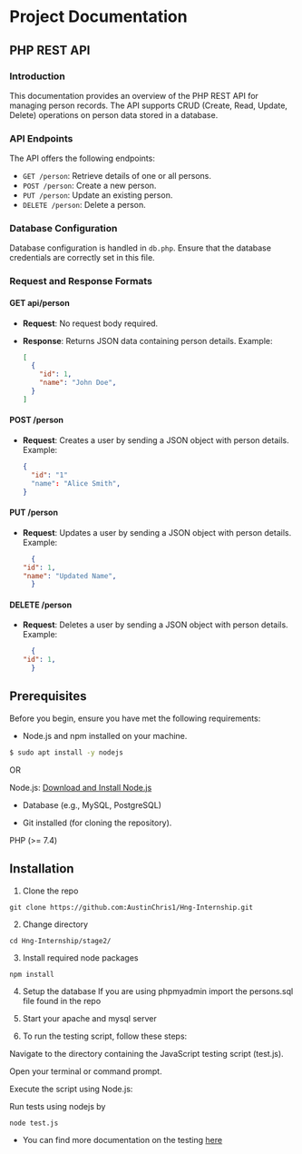 # Project Documentation

## PHP REST API

### Introduction

This documentation provides an overview of the PHP REST API for managing person records. The API supports CRUD (Create, Read, Update, Delete) operations on person data stored in a database.

### API Endpoints

The API offers the following endpoints:

- `GET /person`: Retrieve details of one or all persons.
- `POST /person`: Create a new person.
- `PUT /person`: Update an existing person.
- `DELETE /person`: Delete a person.

### Database Configuration

Database configuration is handled in `db.php`. Ensure that the database credentials are correctly set in this file.

### Request and Response Formats

#### GET api/person

- **Request**: No request body required.
- **Response**: Returns JSON data containing person details. Example:

  ```json
  [
    {
      "id": 1,
      "name": "John Doe",
    }
  ]
  
#### POST /person

- **Request**: Creates a user by sending a JSON object with person details. Example:

  ```json
  {
    "id": "1"
    "name": "Alice Smith",
  }

#### PUT /person

- **Request**: Updates a user by sending a JSON object with person details. Example:

  ```json
    {
  "id": 1,
  "name": "Updated Name",
    }

#### DELETE /person

- **Request**: Deletes a user by sending a JSON object with person details. Example:

  ```json
    {
  "id": 1,
    }

## Prerequisites

Before you begin, ensure you have met the following requirements:

- Node.js and npm installed on your machine.
```bash
$ sudo apt install -y nodejs
```
OR

Node.js: [Download and Install Node.js](https://nodejs.org/)

- Database (e.g., MySQL, PostgreSQL)

- Git installed (for cloning the repository).

PHP (>= 7.4)

## Installation

1. Clone the repo

```
git clone https://github.com:AustinChris1/Hng-Internship.git
```
2. Change directory
```
cd Hng-Internship/stage2/
```
3. Install required node packages
```
npm install
```
4. Setup the database
  If you are using phpmyadmin import the persons.sql file found in the repo

5. Start your apache and mysql server

6. To run the testing script, follow these steps:

Navigate to the directory containing the JavaScript testing script (test.js).

Open your terminal or command prompt.

Execute the script using Node.js:

  Run tests using nodejs by
  ```
  node test.js
  ```
- You can find more documentation on the testing [here](https://github.com/AustinChris1/Hng-Internship/blob/main/stage2/Documentation.md)